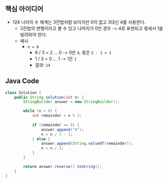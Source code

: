 ## 핵심 아이디어
- 124 나라의 수 체계는 3진법처럼 보이지만 0이 없고 3대신 4를 사용한다.
	- 3진법의 변형이라고 볼 수 있고 나머지가 0인 경우 -> 4로 표현되고 몫에서 1을 빌려와야 한다.
	- 예시
		- `n = 6`
			- 6 / 3 = 2 ... 0 -> 0은 `4`, 몫은 `2 - 1 = 1`
			- 1 / 3 = 0 ... 1 -> 1은 `1`
			- 결과: `14`
## Java Code
```java
class Solution {
    public String solution(int n) {
        StringBuilder answer = new StringBuilder();

        while (n > 0) {
            int remainder = n % 3;
            
            if (remainder == 0) {
                answer.append("4");
                n = n / 3 - 1;
            } else {
                answer.append(String.valueOf(remainder));
                n = n / 3;
            }
        }

        return answer.reverse().toString();
    }
}
```